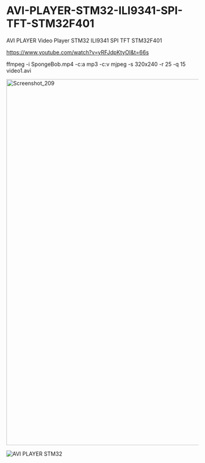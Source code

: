# AVI-PLAYER-STM32-ILI9341-SPI-TFT-STM32F401
AVI PLAYER Video Player STM32 ILI9341 SPI TFT STM32F401

https://www.youtube.com/watch?v=yRFJdpKtyOI&t=66s

ffmpeg -i SpongeBob.mp4 -c:a mp3 -c:v mjpeg -s 320x240 -r 25 -q 15 video1.avi


<img width="960" alt="Screenshot_209" src="https://user-images.githubusercontent.com/31142397/232174767-460a454e-1917-492c-9020-f442c8908705.png">

![AVI PLAYER STM32](https://user-images.githubusercontent.com/31142397/232174774-f8e735f1-25c7-43a5-bb8a-d98696582634.jpg)



